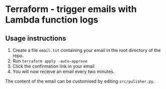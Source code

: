 # Terraform  - trigger emails with Lambda function logs
## Usage instructions
1. Create a file `email.txt` containing your email in the root directory of the repo.
2. Run `terraform apply -auto-approve`
3. Click the confirmation link in your email
4. You will now receive an email every two minutes.

The content of the email can be customised by editing `src/pulisher.py`.
